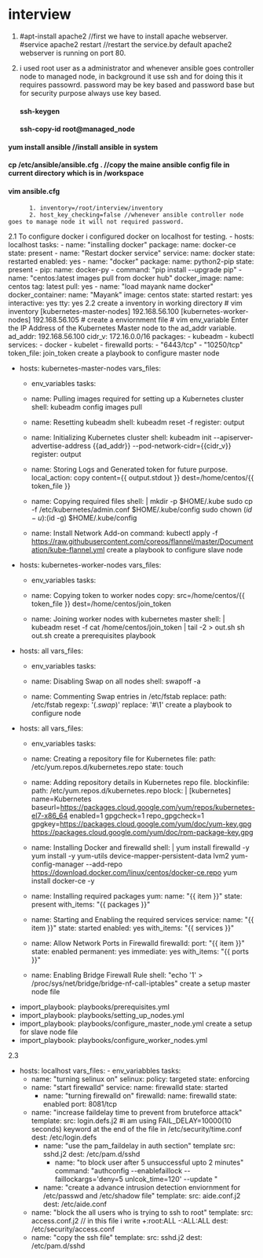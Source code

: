 # interview
1. #apt-install apache2   //first we have to install apache webserver.
   #service apache2 restart //restart the service.by default apache2 webserver is running on port 80.

2. i used root user as a administrator and whenever ansible goes controller node to managed node, in background it use ssh and for 
   doing this it requires passowrd. password may be key based and password base but for security purpose always use key based.
    #### ssh-keygen
    #### ssh-copy-id root@managed_node

#### yum install ansible                   //install ansible in system
   #### cp /etc/ansible/ansible.cfg .      //copy the maine ansible config file in current directory which is in /workspace 
   #### vim ansible.cfg 
          1. inventory=/root/interview/inventory
          2. host_key_checking=false //whenever ansible controller node goes to manage node it will not required password.
    
 2.1 To configure docker 
     i configured docker on localhost for testing.
     	- hosts: localhost
  tasks:
     - name: "installing docker" 
       package:
           name: docker-ce
           state: present
     - name: "Restart docker service"
       service:
           name: docker
           state: restarted
           enabled: yes
     - name: "docker"
       package: 
              name: python2-pip
              state: present
     - pip:
          name: docker-py
     - command: "pip install --upgrade pip"
     - name: "centos:latest images pull from docker hub"
       docker_image:
              name: centos
              tag: latest
              pull: yes
     - name: "load mayank name docker"
       docker_container:
                name: "Mayank"
                image: centos
                state: started
                restart: yes
                interactive: yes
                tty: yes
2.2 	create a inventory in working directory
		# vim inventory
			[kubernetes-master-nodes]
			192.168.56.100
			[kubernetes-worker-nodes]
			192.168.56.105
      # create a enviornment file
	  #	vim env_variable
	  Enter the IP Address of the Kubernetes Master node to the ad_addr variable.
ad_addr: 192.168.56.100
cidr_v: 172.16.0.0/16
packages:
		- kubeadm
		- kubectl
services:
		- docker
	    - kubelet
		- firewalld
ports:
		- "6443/tcp"
		- "10250/tcp"
token_file: join_token
create a playbook to configure master node
- hosts: kubernetes-master-nodes
  vars_files:
  - env_variables
  tasks:
  - name: Pulling images required for setting up a Kubernetes cluster
    shell: kubeadm config images pull

  - name: Resetting kubeadm
    shell: kubeadm reset -f
    register: output

  - name: Initializing Kubernetes cluster
    shell: kubeadm init --apiserver-advertise-address {{ad_addr}} --pod-network-cidr={{cidr_v}}
    register: output

  - name: Storing Logs and Generated token for future purpose.
    local_action: copy content={{ output.stdout }} dest=/home/centos/{{ token_file }}

  - name: Copying required files
    shell: |
     mkdir -p $HOME/.kube
     sudo cp -f /etc/kubernetes/admin.conf $HOME/.kube/config
     sudo chown $(id -u):$(id -g) $HOME/.kube/config
  - name: Install Network Add-on
    command: kubectl apply -f https://raw.githubusercontent.com/coreos/flannel/master/Documentation/kube-flannel.yml
create a playbook to configure slave node
- hosts: kubernetes-worker-nodes
  vars_files:
  - env_variables
  tasks:
  - name: Copying token to worker nodes
    copy: src=/home/centos/{{ token_file }} dest=/home/centos/join_token

  - name: Joining worker nodes with kubernetes master
    shell: |
     kubeadm reset -f
     cat /home/centos/join_token | tail -2 > out.sh
     sh out.sh
create a prerequisites playbook
- hosts: all
  vars_files:
  - env_variables
  tasks:
  - name: Disabling Swap on all nodes
    shell: swapoff -a

  - name: Commenting Swap entries in /etc/fstab
    replace:
     path: /etc/fstab
     regexp: '(.*swap*)'
     replace: '#\1'
create a playbook to configure node
- hosts: all
  vars_files:
  - env_variables
  tasks:
  - name: Creating a repository file for Kubernetes
    file:
     path: /etc/yum.repos.d/kubernetes.repo
     state: touch

  - name: Adding repository details in Kubernetes repo file.
    blockinfile:
     path: /etc/yum.repos.d/kubernetes.repo
     block: |
      [kubernetes]
      name=Kubernetes
      baseurl=https://packages.cloud.google.com/yum/repos/kubernetes-el7-x86_64
      enabled=1
      gpgcheck=1
      repo_gpgcheck=1
      gpgkey=https://packages.cloud.google.com/yum/doc/yum-key.gpg
        https://packages.cloud.google.com/yum/doc/rpm-package-key.gpg
  - name: Installing Docker and firewalld
    shell: |
     yum install firewalld -y
     yum install -y yum-utils device-mapper-persistent-data lvm2
     yum-config-manager --add-repo https://download.docker.com/linux/centos/docker-ce.repo
     yum install docker-ce -y
  - name: Installing required packages
    yum:
     name: "{{ item }}"
     state: present
    with_items: "{{ packages }}"

  - name: Starting and Enabling the required services
    service:
     name: "{{ item }}"
     state: started
     enabled: yes
    with_items: "{{ services }}"

  - name: Allow Network Ports in Firewalld
    firewalld:
     port: "{{ item }}"
     state: enabled
     permanent: yes
     immediate: yes
    with_items: "{{ ports }}"

  - name: Enabling Bridge Firewall Rule
    shell: "echo '1' > /proc/sys/net/bridge/bridge-nf-call-iptables"
create a setup master node file
- import_playbook: playbooks/prerequisites.yml
- import_playbook: playbooks/setting_up_nodes.yml
- import_playbook: playbooks/configure_master_node.yml
create a setup for slave node file
- import_playbook: playbooks/configure_worker_nodes.yml

2.3 
- hosts: localhost
  vars_files:
       - env_variabbles
   tasks:
    - name: "turning selinux on"
   		selinux:
             policy: targeted
			       state: enforcing
    - name: "start firewalld"
      service:
             name: firewalld
             state: started
	  - name: "turning firewalld on"
      firewalld:
                name: firewalld
                state: enabled
                port: 8081/tcp
    - name: "increase faildelay time to prevent from bruteforce attack"
		  template:
                src: login.defs.j2    #i am using FAIL_DELAY=10000(10 seconds) keyword at the end of the file in 
                                                              /etc/security/time.conf
                dest: /etc/login.defs
	  - name: "use the pam_faildelay in auth section"
      template
		 	  src: sshd.j2
        dest: /etc/pam.d/sshd
		- name: "to block user after 5 unsuccessful upto 2 minutes"
      command: "authconfig --enablefaillock --faillockargs='deny=5 unlcok_time=120' --update "
	  - name: "create a advance intrusion detection enviornment for /etc/passwd and /etc/shadow file"
      template:
          	src: aide.conf.j2
            dest: /etc/aide.conf
    - name: "block the all users who is trying to ssh to root"
      template: 
               src: access.conf.j2      // in this file i write
 																            +:root:ALL
																            -:ALL:ALL 
               dest: /etc/security/access.conf
     - name: "copy the ssh file"
       template:
          src: sshd.j2
          dest: /etc/pam.d/sshd
               
               
               
               
               
               
               
